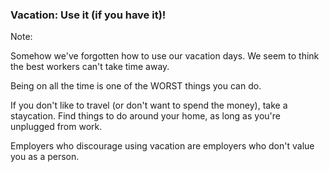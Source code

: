 <!-- .slide: data-background="resources/vacation.jpg" -->

### Vacation: Use it (if you have it)!


Note:

Somehow we've forgotten how to use our vacation days. We seem to think the best workers can't take time away.

Being on all the time is one of the WORST things you can do.

If you don't like to travel (or don't want to spend the money), take a staycation. Find things to do around your home, as long as you're unplugged from work.

Employers who discourage using vacation are employers who don't value you as a person.
